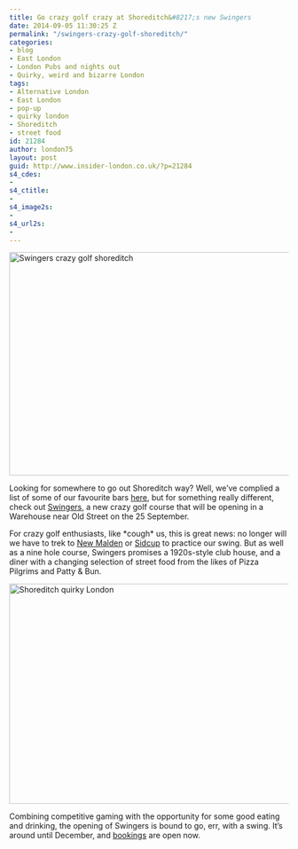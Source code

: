 ```yaml
---
title: Go crazy golf crazy at Shoreditch&#8217;s new Swingers
date: 2014-09-05 11:30:25 Z
permalink: "/swingers-crazy-golf-shoreditch/"
categories:
- blog
- East London
- London Pubs and nights out
- Quirky, weird and bizarre London
tags:
- Alternative London
- East London
- pop-up
- quirky london
- Shoreditch
- street food
id: 21284
author: london75
layout: post
guid: http://www.insider-london.co.uk/?p=21284
s4_cdes:
- 
s4_ctitle:
- 
s4_image2s:
- 
s4_url2s:
- 
---
```


[<img class="aligncenter wp-image-21287 size-full" src="/wp-content/uploads/2014/09/Swingers-course-illustration1.jpg" alt="Swingers crazy golf shoreditch" width="569" height="403" />](/wp-content/uploads/2014/09/Swingers-course-illustration1.jpg)

Looking for somewhere to go out Shoreditch way? Well, we&#8217;ve complied a list of some of our favourite bars <a href="http://www.insider-london.co.uk/2012/10/30/shoreditch-bars-drinking-guide-london/" target="_blank">here</a>, but for something really different, check out <a href="http://swingersldn.co.uk/" target="_blank">Swingers</a>, a new crazy golf course that will be opening in a Warehouse near Old Street on the 25 September.

For crazy golf enthusiasts, like \*cough\* us, this is great news: no longer will we have to trek to <a href="http://www.jurassicencounter.com/" target="_blank">New Malden</a> or <a href="http://www.worldofgolf.co.uk/golf-centres/sidcup/lost-island-encounter/" target="_blank">Sidcup</a> to practice our swing. But as well as a nine hole course, Swingers promises a 1920s-style club house, and a diner with a changing selection of street food from the likes of Pizza Pilgrims and Patty & Bun.

[<img class="aligncenter wp-image-21288 size-full" src="/wp-content/uploads/2014/09/Swingers-clubhouse-illustration.jpg" alt="Shoreditch quirky London" width="569" height="397" />](/wp-content/uploads/2014/09/Swingers-clubhouse-illustration.jpg)

Combining competitive gaming with the opportunity for some good eating and drinking, the opening of Swingers is bound to go, err, with a swing. It&#8217;s around until December, and <a href="http://swingersldn.co.uk/events/category/swinger/" target="_blank">bookings</a> are open now.